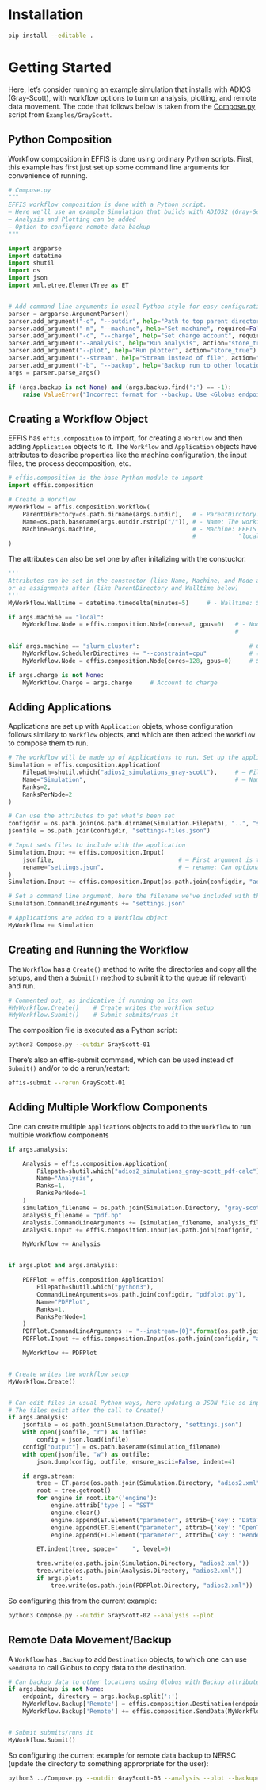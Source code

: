 # Installation

```bash
pip install --editable .
```

# Getting Started

Here, let’s consider running an example simulation that installs with ADIOS (Gray-Scott),
with workflow options to turn on analysis, plotting, and remote data movement.
The code that follows below is taken from the [Compose.py](https://github.com/wdmapp/effis/blob/master/Examples/GrayScott/Compose.py)
script from `Examples/GrayScott`.

## Python Composition

Workflow composition in EFFIS is done using ordinary Python scripts.
First, this example has first just set up some command
line arguments for convenience of running.

```python
# Compose.py
"""
EFFIS workflow composition is done with a Python script.
– Here we'll use an example Simulation that builds with ADIOS2 (Gray-Scott).
– Analysis and Plotting can be added
– Option to configure remote data backup
"""

import argparse
import datetime
import shutil
import os
import json
import xml.etree.ElementTree as ET


# Add command line arguments in usual Python style for easy configuration at terminal (this is orthogonal to EFFIS)
parser = argparse.ArgumentParser()
parser.add_argument("-o", "--outdir", help="Path to top parent directory for run directory", required=True, type=str)
parser.add_argument("-m", "--machine", help="Set machine", required=False, type=str, default=None)
parser.add_argument("-c", "--charge", help="Set charge account", required=False, type=str, default=None)
parser.add_argument("--analysis", help="Run analysis", action="store_true")
parser.add_argument("--plot", help="Run plotter", action="store_true")
parser.add_argument("--stream", help="Stream instead of file", action="store_true")
parser.add_argument("-b", "--backup", help="Backup run to other location; format: <Globus endpoint>:directory", type=str, default=None)
args = parser.parse_args()

if (args.backup is not None) and (args.backup.find(':') == -1):
    raise ValueError("Incorrect format for --backup. Use <Globus endpoint>:directory")
```

## Creating a Workflow Object

EFFIS has `effis.composition` to import, for creating a `Workflow` and
then adding `Application` objects to it. The `Workflow` and `Application`
objects have attributes to describe properties like the machine configuration,
the input files, the process decomposition, etc.

```python
# effis.composition is the base Python module to import
import effis.composition

# Create a Workflow
MyWorkflow = effis.composition.Workflow(                    
    ParentDirectory=os.path.dirname(args.outdir),   # - ParentDirctory: The directory to create new workflows into
    Name=os.path.basename(args.outdir.rstrip("/")), # - Name: The workflow will run and create its output in <ParentDirectory/Name>
    Machine=args.machine,                           # - Machine: EFFIS will try to set automatically if nothing is set (falling back to local otherwise)
                                                    #            "local" means use mpiexec without a queue.
)
```

The attributes can also be set one by after initalizing with the constuctor.

```python
''' 
Attributes can be set in the constuctor (like Name, Machine, and Node above)
or as assignments after (like ParentDirectory and Walltime below)
'''
MyWorkflow.Walltime = datetime.timedelta(minutes=5)     # - Walltime: Set walltime (not necessary for local, but will timeout after that time if set)

if args.machine == "local":
    MyWorkflow.Node = effis.composition.Node(cores=8, gpus=0)   # - Node: Won't be necessary for machines like Frontier, Perlmutter (which are already known by setting Machine).
                                                                #         If not set for "local", will detect the CPU count on the current node (no GPUs)

elif args.machine == "slurm_cluster":                               # Custom slurm cluster
    MyWorkflow.SchedulerDirectives += "--constraint=cpu"            # (I'm testing at NERSC)
    MyWorkflow.Node = effis.composition.Node(cores=128, gpus=0)     # Specify what a node is like

if args.charge is not None:
    MyWorkflow.Charge = args.charge     # Account to charge
```

## Adding Applications

Applications are set up with `Application` objets, whose configuration follows similary
to `Workflow` objects, and which are then added the `Workflow` to compose them to run.

```python
# The workflow will be made up of Applications to run. Set up the applications. Attributes can also be set on Constructor or after
Simulation = effis.composition.Application(
    Filepath=shutil.which("adios2_simulations_gray-scott"),     # – Filepath: The path of the executable to run
    Name="Simulation",                                          # – Name: Will run in a subdirectory set by Name
    Ranks=2,
    RanksPerNode=2
)

# Can use the attributes to get what's been set
configdir = os.path.join(os.path.dirname(Simulation.Filepath), "..", "share", "adios2", "gray-scott")
jsonfile = os.path.join(configdir, "settings-files.json")

# Input sets files to include with the application
Simulation.Input += effis.composition.Input(
    jsonfile,                                   # – First argument is the file to copy into Application subdirectory
    rename="settings.json",                     # – rename: Can optionally rename it
)
Simulation.Input += effis.composition.Input(os.path.join(configdir, "adios2.xml"))

# Set a command line argument, here the filename we've included with the run
Simulation.CommandLineArguments += "settings.json"

# Applications are added to a Workflow object
MyWorkflow += Simulation
```

## Creating and Running the Workflow

The `Workflow` has a `Create()` method to write the directories and copy all the setups,
and then a `Submit()` method to submit it to the queue (if relevant) and run.

```python
# Commented out, as indicative if running on its own
#MyWorkflow.Create()    # Create writes the workflow setup
#MyWorkflow.Submit()    # Submit submits/runs it
```

The composition file is executed as a Python script:

```bash
python3 Compose.py --outdir GrayScott-01
```

There’s also an effis-submit command, which can be used instead of `Submit()` and/or
to do a rerun/restart:

```bash
effis-submit --rerun GrayScott-01
```

## Adding Multiple Workflow Components

One can create multiple `Applications` objects to add to the `Workflow` to run multiple
workflow components

```python
if args.analysis:

    Analysis = effis.composition.Application(
        Filepath=shutil.which("adios2_simulations_gray-scott_pdf-calc"),
        Name="Analysis",
        Ranks=1,
        RanksPerNode=1
    )
    simulation_filename = os.path.join(Simulation.Directory, "gray-scott.bp")
    analysis_filename = "pdf.bp"
    Analysis.CommandLineArguments += [simulation_filename, analysis_filename]           # Can add more than one at once
    Analysis.Input += effis.composition.Input(os.path.join(configdir, "adios2.xml"))

    MyWorkflow += Analysis


if args.plot and args.analysis:

    PDFPlot = effis.composition.Application(
        Filepath=shutil.which("python3"),
        CommandLineArguments=os.path.join(configdir, "pdfplot.py"),
        Name="PDFPlot",
        Ranks=1,
        RanksPerNode=1
    )
    PDFPlot.CommandLineArguments += "--instream={0}".format(os.path.join(Analysis.Directory, analysis_filename))
    PDFPlot.Input += effis.composition.Input(os.path.join(configdir, "adios2.xml"))

    MyWorkflow += PDFPlot


# Create writes the workflow setup
MyWorkflow.Create()


# Can edit files in usual Python ways, here updating a JSON file so input/outputs match.
# The files exist after the call to Create()
if args.analysis:
    jsonfile = os.path.join(Simulation.Directory, "settings.json")
    with open(jsonfile, "r") as infile:
        config = json.load(infile)
    config["output"] = os.path.basename(simulation_filename)
    with open(jsonfile, "w") as outfile:
        json.dump(config, outfile, ensure_ascii=False, indent=4)

    if args.stream:
        tree = ET.parse(os.path.join(Simulation.Directory, "adios2.xml"))
        root = tree.getroot()
        for engine in root.iter('engine'):
            engine.attrib['type'] = "SST"
            engine.clear()
            engine.append(ET.Element("parameter", attrib={'key': "DataTransport", 'value': "WAN"}))
            engine.append(ET.Element("parameter", attrib={'key': "OpenTimeoutSecs", 'value': "60.0"}))
            engine.append(ET.Element("parameter", attrib={'key': "RendezvousReaderCount", 'value': "0"}))

        ET.indent(tree, space="    ", level=0)

        tree.write(os.path.join(Simulation.Directory, "adios2.xml"))
        tree.write(os.path.join(Analysis.Directory, "adios2.xml"))
        if args.plot:
            tree.write(os.path.join(PDFPlot.Directory, "adios2.xml"))

```

So configuring this from the current example:

```bash
python3 Compose.py --outdir GrayScott-02 --analysis --plot
```

## Remote Data Movement/Backup

A `Workflow` has `.Backup` to add `Destination` objects, to which one can use `SendData` to call Globus to copy data to the destination.

```python
# Can backup data to other locations using Globus with Backup attribute plus Destination and SendData objects
if args.backup is not None:
    endpoint, directory = args.backup.split(':')
    MyWorkflow.Backup['Remote'] = effis.composition.Destination(endpoint)  # The destination is set with UUID of the Globus endpoint
    MyWorkflow.Backup['Remote'] += effis.composition.SendData(MyWorkflow.WorkflowDirectory, outpath=directory)


# Submit submits/runs it
MyWorkflow.Submit()
```

So configuring the current example for remote data backup to NERSC (update the directory to something approrpriate for the user):

```bash
python3 ../Compose.py --outdir GrayScott-03 --analysis --plot --backup=9d6d994a-6d04-11e5-ba46-22000b92c6ec:/global/homes/e/esuchyta/backup
```
